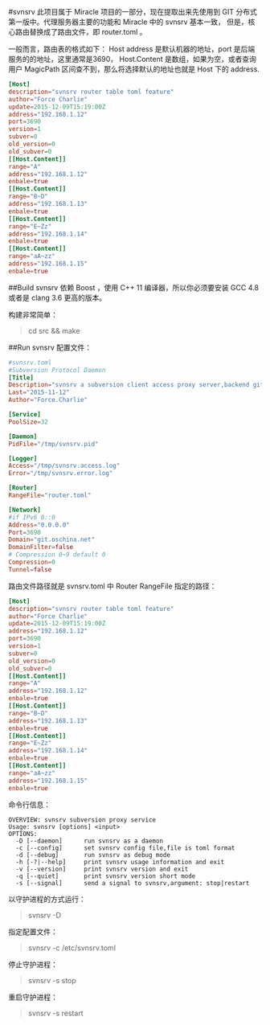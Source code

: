 #svnsrv
此项目属于 Miracle 项目的一部分，现在提取出来先使用到 GIT 分布式第一版中。代理服务器主要的功能和 Miracle 中的 svnsrv 基本一致，
但是，核心路由替换成了路由文件，即 router.toml 。

一般而言，路由表的格式如下：
Host address 是默认机器的地址，port 是后端服务的的地址，这里通常是3690， Host.Content 是数组，如果为空，或者查询用户 MagicPath
区间查不到，那么将选择默认的地址也就是 Host 下的 address.   
```toml
[Host]
description="svnsrv router table toml feature"
author="Force Charlie"
update=2015-12-09T15:19:00Z
address="192.168.1.12"
port=3690
version=1
subver=0
old_version=0
old_subver=0
[[Host.Content]]
range="A"
address="192.168.1.12"
enbale=true
[[Host.Content]]
range="B~D"
address="192.168.1.13"
enbale=true
[[Host.Content]]
range="E~Zz"
address="192.168.1.14"
enbale=true
[[Host.Content]]
range="aA~zz"
address="192.168.1.15"
enbale=true
```


##Build
svnsrv 依赖 Boost ，使用 C++ 11 编译器，所以你必须要安装 GCC 4.8 或者是 clang 3.6 更高的版本。

构建非常简单：
>cd src && make



##Run
svnsrv 配置文件：   
```toml
#svnsrv.toml
#Subversion Protocol Daemon
[Title]
Description="svnsrv a subversion client access proxy server,backend git repository"
Last="2015-11-12"
Author="Force.Charlie"

[Service]
PoolSize=32

[Daemon]
PidFile="/tmp/svnsrv.pid"

[Logger]
Access="/tmp/svnsrv.access.log"
Error="/tmp/svnsrv.error.log"

[Router]
RangeFile="router.toml"

[Network]
#if IPv6 0::0
Address="0.0.0.0"
Port=3690
Domain="git.oschina.net"
DomainFilter=false
# Compression 0~9 default 0
Compression=0
Tunnel=false
```

路由文件路径就是 svnsrv.toml 中 Router RangeFile 指定的路径：

```toml
[Host]
description="svnsrv router table toml feature"
author="Force Charlie"
update=2015-12-09T15:19:00Z
address="192.168.1.12"
port=3690
version=1
subver=0
old_version=0
old_subver=0
[[Host.Content]]
range="A"
address="192.168.1.12"
enbale=true
[[Host.Content]]
range="B~D"
address="192.168.1.13"
enbale=true
[[Host.Content]]
range="E~Zz"
address="192.168.1.14"
enbale=true
[[Host.Content]]
range="aA~zz"
address="192.168.1.15"
enbale=true
```


命令行信息：    
```
OVERVIEW: svnsrv subversion proxy service
Usage: svnsrv [options] <input>
OPTIONS:
  -D [--daemon]      run svnsrv as a daemon
  -c [--config]      set svnsrv config file,file is toml format
  -d [--debug]       run svnsrv as debug mode
  -h [-?|--help]     print svnsrv usage information and exit
  -v [--version]     print svnsrv version and exit
  -q [--quiet]       print svnsrv version short mode
  -s [--signal]      send a signal to svnsrv,argument: stop|restart
```

以守护进程的方式运行：      
>svnsrv -D

指定配置文件：    
>svnsrv -c /etc/svnsrv.toml

停止守护进程：
>svnsrv -s stop

重启守护进程：   
>svnsrv -s restart
